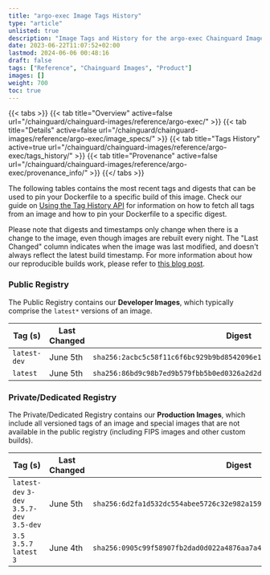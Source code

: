 ```yaml
---
title: "argo-exec Image Tags History"
type: "article"
unlisted: true
description: "Image Tags and History for the argo-exec Chainguard Image"
date: 2023-06-22T11:07:52+02:00
lastmod: 2024-06-06 00:48:16
draft: false
tags: ["Reference", "Chainguard Images", "Product"]
images: []
weight: 700
toc: true
---
```


{{< tabs >}}
{{< tab title="Overview" active=false url="/chainguard/chainguard-images/reference/argo-exec/" >}}
{{< tab title="Details" active=false url="/chainguard/chainguard-images/reference/argo-exec/image_specs/" >}}
{{< tab title="Tags History" active=true url="/chainguard/chainguard-images/reference/argo-exec/tags_history/" >}}
{{< tab title="Provenance" active=false url="/chainguard/chainguard-images/reference/argo-exec/provenance_info/" >}}
{{</ tabs >}}

The following tables contains the most recent tags and digests that can be used to pin your Dockerfile to a specific build of this image. Check our guide on [Using the Tag History API](/chainguard/chainguard-images/using-the-tag-history-api/) for information on how to fetch all tags from an image and how to pin your Dockerfile to a specific digest.

Please note that digests and timestamps only change when there is a change to the image, even though images are rebuilt every night. The "Last Changed" column indicates when the image was last modified, and doesn't always reflect the latest build timestamp. For more information about how our reproducible builds work, please refer to [this blog post](https://www.chainguard.dev/unchained/reproducing-chainguards-reproducible-image-builds).

### Public Registry
The Public Registry contains our **Developer Images**, which typically comprise the `latest*` versions of an image.

| Tag (s)       | Last Changed | Digest                                                                    |
|---------------|--------------|---------------------------------------------------------------------------|
|  `latest-dev` | June 5th     | `sha256:2acbc5c58f11c6f6bc929b9bd8542096e19d10d8de6c22b53ba05885ffc9e567` |
|  `latest`     | June 5th     | `sha256:86bd9c98b7ed9b579fbb5b0ed0326a2d2d1ca63e9acec9f4f6110b0a7fce69e2` |


### Private/Dedicated Registry
The Private/Dedicated Registry contains our **Production Images**, which include all versioned tags of an image and special images that are not available in the public registry (including FIPS images and other custom builds).

| Tag (s)                                     | Last Changed | Digest                                                                    |
|---------------------------------------------|--------------|---------------------------------------------------------------------------|
|  `latest-dev` `3-dev` `3.5.7-dev` `3.5-dev` | June 5th     | `sha256:6d2fa1d532dc554abee5726c32e982a1592d2dc9329b6ffb8dbb04d03c8f03e4` |
|  `3.5` `3.5.7` `latest` `3`                 | June 4th     | `sha256:0905c99f58907fb2dad0d022a4876aa7a4bc4914db35f56dfd69c883fa871af6` |

